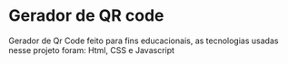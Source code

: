# Gerador de QR code
 Gerador de Qr Code feito para fins educacionais, as tecnologias usadas nesse projeto foram: Html, CSS e Javascript

